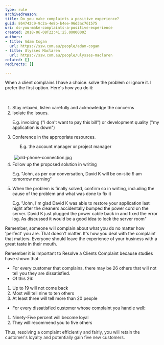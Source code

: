 ```yaml
---
type: rule
archivedreason: 
title: Do you make complaints a positive experience?
guid: 864742c9-9c2a-4e8b-b4ee-96d3ac761575
uri: do-you-make-complaints-a-positive-experience
created: 2018-06-08T22:41:25.0000000Z
authors:
- title: Adam Cogan
  url: https://ssw.com.au/people/adam-cogan
- title: Ulysses Maclaren
  url: https://ssw.com.au/people/ulysses-maclaren
related: []
redirects: []

---
```



When a client complains I have a choice&#58; solve the problem or ignore it. I prefer the first option. Here's how you do it&#58;<br>
<br><excerpt class='endintro'></excerpt><br>
<ol><li>Stay relaxed, listen carefully and acknowledge the concerns<br></li><li>Isolate the issues.</li><p class="ssw15-rteElement-GreyBox">E.g. invoicing (&quot;I don't want to pay this bill&quot;) or development quality (&quot;my application is down&quot;)</p><li>Conference in the appropriate resources.<br><ol><p class="ssw15-rteElement-GreyBox">E.g. the account manager or project manager​​<br></p></ol><img src="/PublishingImages/old-phone-connection.jpg" alt="old-phone-connection.jpg" style="margin&#58;5px;" /><br></li><li>Follow up the proposed solution in writing<br></li><p class="ssw15-rteElement-GreyBox">E.g. &quot;John, as per our conversation, David K will be on-site 9 am tomorrow morning&quot;</p><li>When the problem is finally solved, confirm so in writing, including the cause of the problem and what was done to fix it</li><p class="ssw15-rteElement-GreyBox">E.g. &quot;John, I'm glad David K was able to restore your application last night after the cleaners accidentally bumped the power cord on the server. David K just plugged the power cable back in and fixed the error log. As discussed it would be a good idea to lock the server room&quot;</p></ol><p class="ssw15-rteElement-P">Remember, someone will complain about what you do no matter how 'perfect' you are. That doesn't matter. It's how you deal with the complaint that matters. Everyone should leave the experience of your business with a great taste in their mouth.</p><p class="ssw15-rteElement-P">Remember it is Important to Resolve a Clients Complaint because studies have shown that&#58;</p><ul class="ssw15-rteElement-P"><li>For every customer that complains, there may be 26 others that will not tell you they are dissatisfied.<br></li><li>Of this 26&#58;<br></li></ul><ol><li>Up to 19 will not come back<br></li><li>Most will tell nine to ten others<br></li><li>At least three will tell more than 20 people<br></li></ol><ul><li>For every dissatisfied customer whose complaint you handle well&#58;<br></li></ul><ol><li>Ninety-Five percent will become loyal<br></li><li>They will recommend you to five others<br></li></ol><span style="color&#58;#333333;">Thus, resolving a complaint efficiently and fairly, you will retain the customer's loyalty and potentially gain five new customers.</span><br>


